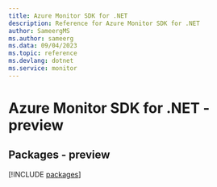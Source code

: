 ```yaml
---
title: Azure Monitor SDK for .NET
description: Reference for Azure Monitor SDK for .NET
author: SameergMS
ms.author: sameerg
ms.data: 09/04/2023
ms.topic: reference
ms.devlang: dotnet
ms.service: monitor
---
```

# Azure Monitor SDK for .NET - preview
## Packages - preview
[!INCLUDE [packages](monitor-index.md)]